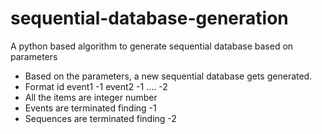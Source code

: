 # sequential-database-generation
A python based algorithm to generate sequential database based on parameters
- Based on the parameters, a new sequential database gets generated.
- Format id event1 -1 event2 -1 .... -2
- All the items are integer number
- Events are terminated finding -1
- Sequences are terminated finding -2  
